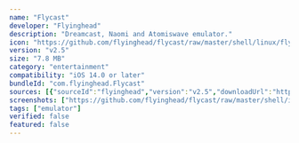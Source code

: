 ```yaml
---
name: "Flycast"
developer: "Flyinghead"
description: "Dreamcast, Naomi and Atomiswave emulator."
icon: "https://github.com/flyinghead/flycast/raw/master/shell/linux/flycast.png"
version: "v2.5"
size: "7.8 MB"
category: "entertainment"
compatibility: "iOS 14.0 or later"
bundleId: "com.flyinghead.Flycast"
sources: [{"sourceId":"flyinghead","version":"v2.5","downloadUrl":"https://github.com/flyinghead/flycast/releases/download/v2.5/Flycast-2.5.ipa","lastUpdated":"2025-05-07T09:36:00.000Z","size":"7.8 MB","isOfficial":false}]
screenshots: ["https://github.com/flyinghead/flycast/raw/master/shell/imgs/screenshot1.png","https://github.com/flyinghead/flycast/raw/master/shell/imgs/screenshot2.png","https://github.com/flyinghead/flycast/raw/master/shell/imgs/screenshot3.png"]
tags: ["emulator"]
verified: false
featured: false
---
```

